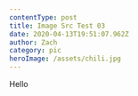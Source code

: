 ```yaml
---
contentType: post
title: Image Src Test 03
date: 2020-04-13T19:51:07.962Z
author: Zach
category: pic
heroImage: /assets/chili.jpg
---
```

Hello